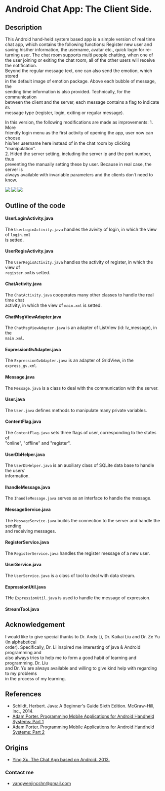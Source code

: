 # Android Chat App: The Client Side.

## Description
This Android hand-held system based app is a simple version of real time  
chat app, which contains the following functions: Register new user and  
saving his/her information, the username, avatar etc., quick login for re-  
turning user. The chat room supports multi people chatting, when one of  
the user joining or exiting the chat room, all of the other users will receive  
the notification.   
Beyond the regular message text, one can also send the emotion, which stored  
in the default image of emotion package. Above each bubble of message, the  
sending time information is also provided. Technically, for the communication  
between the client and the server, each message contains a flag to indicate its  
message type (register, login, exiting or regular message).  

In this version, the following modifications are made as improvements: 1. More   
friendly login menu as the first activity of opening the app, user now can choose  
his/her username here instead of in the chat room by clicking “manipulation”.  
2. Hided the server setting, including the server ip and the port number, thus  
preventing the manually setting these by user. Because in real case, the server is  
always available with invariable parameters and the clients don’t need to know.

![](https://raw.githubusercontent.com/insogin/AppChatRoom6.3/master/screenshot1/login.jpg)
![](https://raw.githubusercontent.com/insogin/AppChatRoom6.3/master/screenshot1/register.jpg)
![](https://raw.githubusercontent.com/insogin/AppChatRoom6.3/master/screenshot1/chat.jpg)


## Outline of the code

#### UserLoginActivity.java
The `UserLoginActivity.java` handles the avivity of login, in which the view of `login.xml`  
is setted.

#### UserRegisActivity.java
The `UserRegisActivity.java` handles the activity of register, in which the view of  
`register.xml`is setted.

#### ChatActivity.java
The `ChatActivity.java` cooperates many other classes to handle the real time chat  
activity, in which the view of `main.xml` is setted.

#### ChatMsgViewAdapter.java
The `ChatMsgViewAdapter.java` is an adapter of ListView (id: lv_message), in the  
`main.xml`.

#### ExpressionGvAdapter.java
The `ExpressionGvAdapter.java` is an adapter of GridView, in the `express_gv.xml`.

#### Message.java
The `Message.java` is a class to deal with the communication with the server.

#### User.java
The `User.java` defines methods to manipulate many private variables.

#### ContentFlag.java
The `ContentFlag.java` sets three flags of user, corresponding to the states of  
"online", "offline" and "register".

#### UserDbHelper.java
The `UserDbHelper.java` is an auxiliary class of SQLite data base to handle the users'  
information.

#### IhandleMessage.java
The `IhandleMessage.java` serves as an interface to handle the message.

#### MessageService.java
The `MessageService.java` builds the connection to the server and handle the sending  
and receiving messages.

#### RegisterService.java
The `RegisterService.java` handles the register message of a new user.

#### UserService.java
The `UserService.java` is a class of tool to deal with data stream.

#### ExpressionUtil.java
THe `ExpressionUtil.java` is used to handle the message of expression.

#### StreamTool.java



## Acknowledgement
I would like to give special thanks to Dr. Andy Li, Dr. Kaikai Liu and Dr. Ze Yu (In alphabetical  
order). Specifically, Dr. Li inspired me  interesting of java & Android programming and  
also always tries to help me to form a good habit of learning and programming. Dr. Liu  
and Dr. Yu are always available and willing to give kind help with regarding to my problems  
in the process of my learning.

## References
* Schildt, Herbert. Java: A Beginner's Guide Sixth Edition. McGraw-Hill, Inc., 2014.
* [Adam Porter. Programming Mobile Applications for Android Handheld Systems: Part 1](https://class.coursera.org/androidpart1-004)
* [Adam Porter. Programming Mobile Applications for Android Handheld Systems: Part 2](https://class.coursera.org/androidpart2-003)


## Origins
* [Ying Xu. The Chat App based on Android. 2013.](http://download.csdn.net/detail/jiangliloveyou/6457969)

### Contact me
* yangwenjincshn@gmail.com


